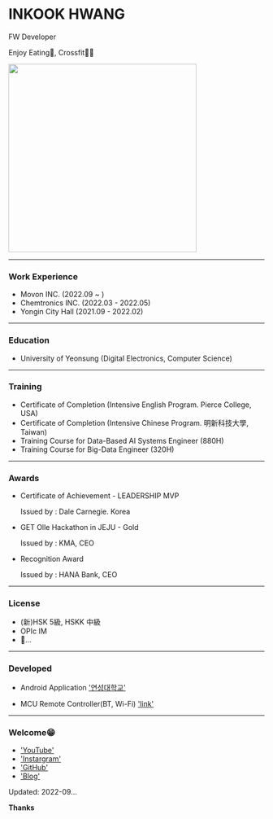 # INKOOK HWANG

FW Developer

Enjoy Eating🍚, Crossfit🏃‍♂️

<img src="https://d1fdloi71mui9q.cloudfront.net/L7XTLaP9TdOWjPiYm7Y9_7k1W2VZ9XA1t7lvD" width="370" height="370">

------
### Work Experience

- Movon INC. (2022.09 ~ )
- Chemtronics INC. (2022.03 - 2022.05)
- Yongin City Hall (2021.09 - 2022.02)

------

### Education

- University of Yeonsung (Digital Electronics, Computer Science)

------

### Training

- Certificate of Completion (Intensive English Program. Pierce College, USA)
- Certificate of Completion (Intensive Chinese Program. 明新科技大學, Taiwan)
- Training Course for Data-Based AI Systems Engineer (880H)
- Training Course for Big-Data Engineer (320H)

------

### Awards

- Certificate of Achievement - LEADERSHIP MVP

  Issued by : Dale Carnegie. Korea

- GET Olle Hackathon in JEJU - Gold

  Issued by : KMA, CEO

- Recognition Award

  Issued by : HANA Bank, CEO

------

### License

- (新)HSK 5級, HSKK 中級
- OPIc IM
- 🚗...

------

### Developed

- Android Application ['연성대학교'](https://play.google.com/store/apps/details?id=com.yeonsunguniv.yeonsungapp)

- MCU Remote Controller(BT, Wi-Fi)  ['link'](https://www.youtube.com/watch?v=RVzAPrMWpZ0)

------

### Welcome😁

- ['YouTube'](https://www.youtube.com/channel/UCfqJpS69N0AoGUga1KKdPdg)
- ['Instargram'](https://www.instagram.com/ingkkukiii/)
- ['GitHub'](https://github.com/ingkkukiii)
- ['Blog'](https://blog.naver.com/kbigpeter)



Updated: 2022-09...

**Thanks**

